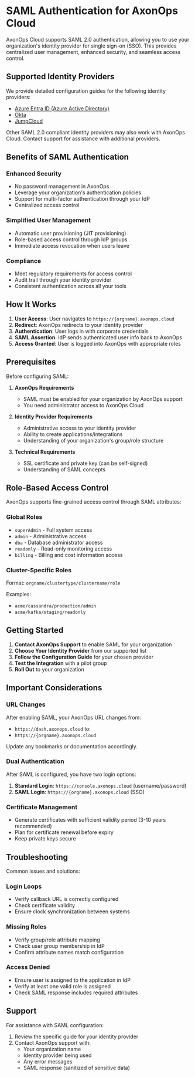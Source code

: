 # SAML Authentication for AxonOps Cloud

AxonOps Cloud supports SAML 2.0 authentication, allowing you to use your organization's identity provider for single sign-on (SSO). This provides centralized user management, enhanced security, and seamless access control.

## Supported Identity Providers

We provide detailed configuration guides for the following identity providers:

- [Azure Entra ID (Azure Active Directory)](azure-entra/index.md)
- [Okta](okta/index.md)
- [JumpCloud](../../authentication/jumpcloud-axonops-cloud/index.md)

Other SAML 2.0 compliant identity providers may also work with AxonOps Cloud. Contact support for assistance with additional providers.

## Benefits of SAML Authentication

### Enhanced Security
- No password management in AxonOps
- Leverage your organization's authentication policies
- Support for multi-factor authentication through your IdP
- Centralized access control

### Simplified User Management
- Automatic user provisioning (JIT provisioning)
- Role-based access control through IdP groups
- Immediate access revocation when users leave

### Compliance
- Meet regulatory requirements for access control
- Audit trail through your identity provider
- Consistent authentication across all your tools

## How It Works

1. **User Access**: User navigates to `https://{orgname}.axonops.cloud`
2. **Redirect**: AxonOps redirects to your identity provider
3. **Authentication**: User logs in with corporate credentials
4. **SAML Assertion**: IdP sends authenticated user info back to AxonOps
5. **Access Granted**: User is logged into AxonOps with appropriate roles

## Prerequisites

Before configuring SAML:

1. **AxonOps Requirements**
   - SAML must be enabled for your organization by AxonOps support
   - You need administrator access to AxonOps Cloud

2. **Identity Provider Requirements**
   - Administrative access to your identity provider
   - Ability to create applications/integrations
   - Understanding of your organization's group/role structure

3. **Technical Requirements**
   - SSL certificate and private key (can be self-signed)
   - Understanding of SAML concepts

## Role-Based Access Control

AxonOps supports fine-grained access control through SAML attributes:

### Global Roles
- `superAdmin` - Full system access
- `admin` - Administrative access
- `dba` - Database administrator access
- `readonly` - Read-only monitoring access
- `billing` - Billing and cost information access

### Cluster-Specific Roles
Format: `orgname/clustertype/clustername/role`

Examples:
- `acme/cassandra/production/admin`
- `acme/kafka/staging/readonly`

## Getting Started

1. **Contact AxonOps Support** to enable SAML for your organization
2. **Choose Your Identity Provider** from our supported list
3. **Follow the Configuration Guide** for your chosen provider
4. **Test the Integration** with a pilot group
5. **Roll Out** to your organization

## Important Considerations

### URL Changes
After enabling SAML, your AxonOps URL changes from:
- `https://dash.axonops.cloud` 
to:
- `https://{orgname}.axonops.cloud`

Update any bookmarks or documentation accordingly.

### Dual Authentication
After SAML is configured, you have two login options:
1. **Standard Login**: `https://console.axonops.cloud` (username/password)
2. **SAML Login**: `https://{orgname}.axonops.cloud` (SSO)

### Certificate Management
- Generate certificates with sufficient validity period (3-10 years recommended)
- Plan for certificate renewal before expiry
- Keep private keys secure

## Troubleshooting

Common issues and solutions:

### Login Loops
- Verify callback URL is correctly configured
- Check certificate validity
- Ensure clock synchronization between systems

### Missing Roles
- Verify group/role attribute mapping
- Check user group membership in IdP
- Confirm attribute names match configuration

### Access Denied
- Ensure user is assigned to the application in IdP
- Verify at least one valid role is assigned
- Check SAML response includes required attributes

## Support

For assistance with SAML configuration:
1. Review the specific guide for your identity provider
2. Contact AxonOps support with:
   - Your organization name
   - Identity provider being used
   - Any error messages
   - SAML response (sanitized of sensitive data)